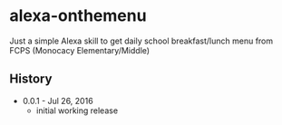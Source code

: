 # alexa-onthemenu
Just a simple Alexa skill to get daily school breakfast/lunch menu from FCPS (Monocacy Elementary/Middle)

## History

- 0.0.1 - Jul 26, 2016
  - initial working release